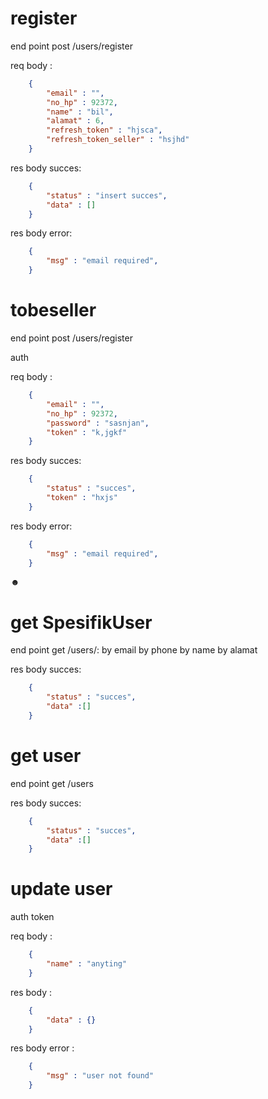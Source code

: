# register 
end point post /users/register

req body : 
```json
    {
        "email" : "",
        "no_hp" : 92372,
        "name" : "bil",
        "alamat" : 6,
        "refresh_token" : "hjsca",
        "refresh_token_seller" : "hsjhd"
    }
```

res body succes:
```json
    {
        "status" : "insert succes",
        "data" : []
    }
```
res body error:
```json
    {
        "msg" : "email required",
    }
```
# tobeseller 
end point post /users/register

auth

req body : 
```json
    {
        "email" : "",
        "no_hp" : 92372,
        "password" : "sasnjan",
        "token" : "k,jgkf"
    }
```

res body succes:
```json
    {
        "status" : "succes",
        "token" : "hxjs"
    }
```
res body error:
```json
    {
        "msg" : "email required",
    }
```
☻
# get SpesifikUser 
end point get /users/: by email by phone by name by alamat

res body succes:
```json
    {
        "status" : "succes",
        "data" :[]
    }
```

# get user 
end point get /users

res body succes:
```json
    {
        "status" : "succes",
        "data" :[]
    }
```

# update user

auth token

req body : 
```json
    {
        "name" : "anyting"
    }
```
res body :
```json
    {
        "data" : {}
    }
```
res body error : 
```json
    {
        "msg" : "user not found"
    }
```